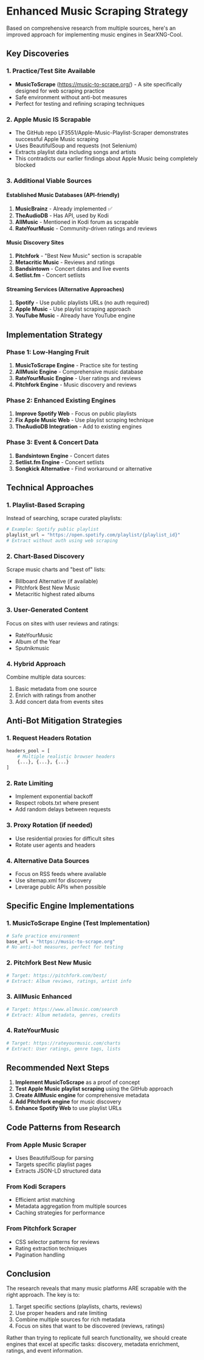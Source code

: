 # Enhanced Music Scraping Strategy

Based on comprehensive research from multiple sources, here's an improved approach for implementing music engines in SearXNG-Cool.

## Key Discoveries

### 1. Practice/Test Site Available
- **MusicToScrape** (https://music-to-scrape.org/) - A site specifically designed for web scraping practice
- Safe environment without anti-bot measures
- Perfect for testing and refining scraping techniques

### 2. Apple Music IS Scrapable
- The GitHub repo LF3551/Apple-Music-Playlist-Scraper demonstrates successful Apple Music scraping
- Uses BeautifulSoup and requests (not Selenium)
- Extracts playlist data including songs and artists
- This contradicts our earlier findings about Apple Music being completely blocked

### 3. Additional Viable Sources

#### Established Music Databases (API-friendly)
1. **MusicBrainz** - Already implemented ✅
2. **TheAudioDB** - Has API, used by Kodi
3. **AllMusic** - Mentioned in Kodi forum as scrapable
4. **RateYourMusic** - Community-driven ratings and reviews

#### Music Discovery Sites
1. **Pitchfork** - "Best New Music" section is scrapable
2. **Metacritic Music** - Reviews and ratings
3. **Bandsintown** - Concert dates and live events
4. **Setlist.fm** - Concert setlists

#### Streaming Services (Alternative Approaches)
1. **Spotify** - Use public playlists URLs (no auth required)
2. **Apple Music** - Use playlist scraping approach
3. **YouTube Music** - Already have YouTube engine

## Implementation Strategy

### Phase 1: Low-Hanging Fruit
1. **MusicToScrape Engine** - Practice site for testing
2. **AllMusic Engine** - Comprehensive music database
3. **RateYourMusic Engine** - User ratings and reviews
4. **Pitchfork Engine** - Music discovery and reviews

### Phase 2: Enhanced Existing Engines
1. **Improve Spotify Web** - Focus on public playlists
2. **Fix Apple Music Web** - Use playlist scraping technique
3. **TheAudioDB Integration** - Add to existing engines

### Phase 3: Event & Concert Data
1. **Bandsintown Engine** - Concert dates
2. **Setlist.fm Engine** - Concert setlists
3. **Songkick Alternative** - Find workaround or alternative

## Technical Approaches

### 1. Playlist-Based Scraping
Instead of searching, scrape curated playlists:
```python
# Example: Spotify public playlist
playlist_url = "https://open.spotify.com/playlist/{playlist_id}"
# Extract without auth using web scraping
```

### 2. Chart-Based Discovery
Scrape music charts and "best of" lists:
- Billboard Alternative (if available)
- Pitchfork Best New Music
- Metacritic highest rated albums

### 3. User-Generated Content
Focus on sites with user reviews and ratings:
- RateYourMusic
- Album of the Year
- Sputnikmusic

### 4. Hybrid Approach
Combine multiple data sources:
1. Basic metadata from one source
2. Enrich with ratings from another
3. Add concert data from events sites

## Anti-Bot Mitigation Strategies

### 1. Request Headers Rotation
```python
headers_pool = [
    # Multiple realistic browser headers
    {...}, {...}, {...}
]
```

### 2. Rate Limiting
- Implement exponential backoff
- Respect robots.txt where present
- Add random delays between requests

### 3. Proxy Rotation (if needed)
- Use residential proxies for difficult sites
- Rotate user agents and headers

### 4. Alternative Data Sources
- Focus on RSS feeds where available
- Use sitemap.xml for discovery
- Leverage public APIs when possible

## Specific Engine Implementations

### 1. MusicToScrape Engine (Test Implementation)
```python
# Safe practice environment
base_url = "https://music-to-scrape.org"
# No anti-bot measures, perfect for testing
```

### 2. Pitchfork Best New Music
```python
# Target: https://pitchfork.com/best/
# Extract: Album reviews, ratings, artist info
```

### 3. AllMusic Enhanced
```python
# Target: https://www.allmusic.com/search
# Extract: Album metadata, genres, credits
```

### 4. RateYourMusic
```python
# Target: https://rateyourmusic.com/charts
# Extract: User ratings, genre tags, lists
```

## Recommended Next Steps

1. **Implement MusicToScrape** as a proof of concept
2. **Test Apple Music playlist scraping** using the GitHub approach
3. **Create AllMusic engine** for comprehensive metadata
4. **Add Pitchfork engine** for music discovery
5. **Enhance Spotify Web** to use playlist URLs

## Code Patterns from Research

### From Apple Music Scraper
- Uses BeautifulSoup for parsing
- Targets specific playlist pages
- Extracts JSON-LD structured data

### From Kodi Scrapers
- Efficient artist matching
- Metadata aggregation from multiple sources
- Caching strategies for performance

### From Pitchfork Scraper
- CSS selector patterns for reviews
- Rating extraction techniques
- Pagination handling

## Conclusion

The research reveals that many music platforms ARE scrapable with the right approach. The key is to:
1. Target specific sections (playlists, charts, reviews)
2. Use proper headers and rate limiting
3. Combine multiple sources for rich metadata
4. Focus on sites that want to be discovered (reviews, ratings)

Rather than trying to replicate full search functionality, we should create engines that excel at specific tasks: discovery, metadata enrichment, ratings, and event information.